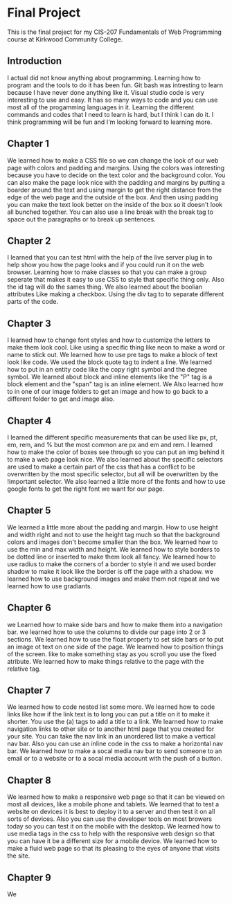 # Final Project

This is the final project for my CIS-207 Fundamentals of Web Programming course at Kirkwood Community College.

## Introduction

I actual did not know anything about programming. Learning how to program and the tools to do it has been fun. Git bash was intresting to learn because I have never done anything like it. Visual studio code is very interesting to use and easy. It has so many ways to code and you can use most all of the progamming languages in it. Learning the different commands and codes that I need to learn is hard, but I think I can do it. I think programming will be fun and I'm looking forward to learning more. 

## Chapter 1 

We learned how to make a CSS file so we can change the look of our web page with colors and padding and margins. Using the colors was interesting because you have to decide on the text color and the background color. You can also make the page look nice with the padding and margins by putting a boarder around the text and using margin to get the right distance from the edge of the web page and the outside of the box. And then using padding you can make the text look better on the inside of the box so it doesn't look all bunched together. You can also use a line break with the break tag to space out the paragraphs or to break up sentences.  

## Chapter 2 

I learned that you can test html with the help of the live server plug in to help show you how the page looks and if you could run it on the web browser. Learning how to make classes so that you can make a group seperate that makes it easy to use CSS to style that specific thing only. Also the id tag will do the sames thing. We also  learned about the boolian attributes Like making a checkbox. Using the div tag to to separate different parts of the code. 

## Chapter 3 

I learned how to change font styles and how to customize the letters to make them look cool. Like using a specific thing like neon to make a word or name to stick out. We learned how to use pre tags to make a block of text look like code. We used the block quote tag to indent a line. We learned how to put in an entity code like the copy right symbol and the degree symbol. We learned about block and inline elements like the "P" tag is a block element and the "span" tag is an inline element. We Also learned how to in one of our image folders to get an image and how to go back to a different folder to get and image also. 

## Chapter 4 

I learned the different specific measurements that can be used like px, pt, em, rem, and % but the most common are px and em and rem. I learned how to make the color of boxes see through so you can put an img behind it to make a web page look nice. We also learned about the specific selectors are used to make a certain part of the css that has a conflict to be overwritten by the most specific selector, but all will be overwritten by the !important selector. We also learned a little more of the fonts and how to use google fonts to get the right font we want for our page. 

## Chapter 5 

We learned a little more about the padding and margin. How to use height and width right and not to use the height tag much so that the background colors and images don't become smaller than the box. We learned how to use the min and max width and height. We learned how to style borders to be dotted line or inserted to make them look all fancy. We learned how to use radius to make the corners of a border to style it and we used border shadow to make it look like the border is off the page with a shadow. we learned how to use background images and make them not repeat and we learned how to use gradiants.

## Chapter 6 

we Learned how to make side bars and how to make them into a navigation bar. we learned how to use the columns to divide our page into 2 or 3 sections. We learned how to use the float property to set side bars or to put an image ot text on one side of the page. We learned how to position things of the screen. like to make something stay as you scroll you use the fixed atribute. We learned how to make things relative to the page with the relative tag. 

## Chapter 7 

We learned how to code nested list some more. We learned how to code links like how if the link text is to long you can put a title on it to make it shorter. You use the (a) tags to add a title to a link. We learned how to make navigation links to other site or to another html page that you created for your site. You can take the nav link in an unordered list to make a vertical nav bar. Also you can use an inline code in the css to make a horizontal nav bar. We learned how to make a socal media nav bar to send someone to an email or to a website or to a socal media account with the push of a button.

## Chapter 8

We learned how to make a responsive web page so that it can be viewed on most all devices, like a mobile phone and tablets. We learned that to test a website on devices it is best to deploy it to a server and then test it on all sorts of devices. Also you can use the developer tools on most browers today so you can test it on the mobile with the desktop. We learned how to use media tags in the css to help with the responsive web design so that you can have it be a different size for a mobile device. We learned how to make a fluid web page so that its pleasing to the eyes of anyone that visits the site.

## Chapter 9

We 